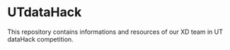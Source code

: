 UTdataHack
==========

This repository contains informations and resources of our XD team in UT dataHack competition. 
